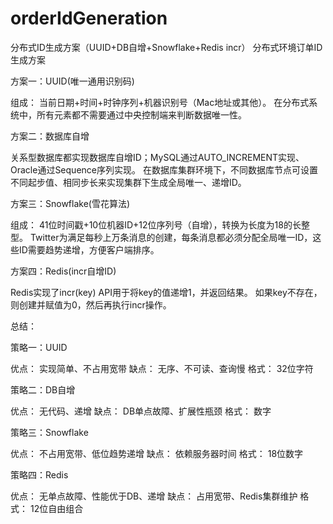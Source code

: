 # orderIdGeneration
分布式ID生成方案（UUID+DB自增+Snowflake+Redis incr）
分布式环境订单ID生成方案

方案一：UUID(唯一通用识别码)

组成： 当前日期+时间+时钟序列+机器识别号（Mac地址或其他）。
在分布式系统中，所有元素都不需要通过中央控制端来判断数据唯一性。

方案二：数据库自增

关系型数据库都实现数据库自增ID；MySQL通过AUTO_INCREMENT实现、Oracle通过Sequence序列实现。 在数据库集群环境下，不同数据库节点可设置不同起步值、相同步长来实现集群下生成全局唯一、递增ID。

方案三：Snowflake(雪花算法)

组成： 41位时间戳+10位机器ID+12位序列号（自增），转换为长度为18的长整型。
Twitter为满足每秒上万条消息的创建，每条消息都必须分配全局唯一ID，这些ID需要趋势递增，方便客户端排序。

方案四：Redis(incr自增ID)

Redis实现了incr(key) API用于将key的值递增1，并返回结果。
如果key不存在，则创建并赋值为0，然后再执行incr操作。

总结：

策略一：UUID

优点： 实现简单、不占用宽带
缺点： 无序、不可读、查询慢
格式： 32位字符

策略二：DB自增

优点： 无代码、递增
缺点： DB单点故障、扩展性瓶颈
格式： 数字

策略三：Snowflake

优点： 不占用宽带、低位趋势递增
缺点： 依赖服务器时间
格式： 18位数字

策略四：Redis

优点： 无单点故障、性能优于DB、递增
缺点： 占用宽带、Redis集群维护
格式： 12位自由组合
